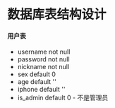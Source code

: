 # 数据库表结构设计

#### 用户表

- username  not null
- password  not null
- nickname  not null
- sex  default 0
- age  default ''
- iphone default ''
- is_admin default 0 - 不是管理员  
